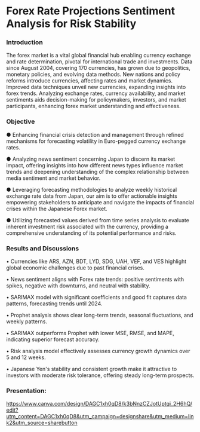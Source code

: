 # Forex Rate Projections Sentiment Analysis for Risk Stability

### Introduction

The forex market is a vital global financial hub enabling currency exchange and rate determination, pivotal for international trade and investments. Data since August 2004, covering 170 currencies, has grown due to geopolitics, monetary policies, and evolving data methods. New nations and policy reforms introduce currencies, affecting rates and market dynamics. Improved data techniques unveil new currencies, expanding insights into forex trends. Analyzing exchange rates, currency availability, and market sentiments aids decision-making for policymakers, investors, and market participants, enhancing forex market understanding and effectiveness.



### Objective

●	Enhancing financial crisis detection and management through refined mechanisms for forecasting volatility in Euro-pegged currency exchange rates.

●	Analyzing news sentiment concerning Japan to discern its market impact, offering insights into how different news types influence market trends and deepening understanding of the complex relationship between media sentiment and market behavior.

●	Leveraging forecasting methodologies to analyze weekly historical exchange rate data from Japan, our aim is to offer actionable insights empowering stakeholders to anticipate and navigate the impacts of financial crises within the Japanese Forex market.

●	Utilizing forecasted values derived from time series analysis to evaluate inherent investment risk associated with the currency, providing a comprehensive understanding of its potential performance and risks.



### Results and Discussions

• Currencies like ARS, AZN, BDT, LYD, SDG, UAH, VEF, and VES highlight global economic challenges due to past financial crises.

• News sentiment aligns with Forex rate trends: positive sentiments with spikes, negative with downturns, and neutral with stability.

• SARIMAX model with significant coefficients and good fit captures data patterns, forecasting trends until 2024.

• Prophet analysis shows clear long-term trends, seasonal fluctuations, and weekly patterns.

• SARIMAX outperforms Prophet with lower MSE, RMSE, and MAPE, indicating superior forecast accuracy.

• Risk analysis model effectively assesses currency growth dynamics over 5 and 12 weeks.

• Japanese Yen's stability and consistent growth make it attractive to investors with moderate risk tolerance, offering steady long-term prospects.


### Presentation:

https://www.canva.com/design/DAGC1xh0qD8/k3bNnzCZJotUptqi_2H6hQ/edit?utm_content=DAGC1xh0qD8&utm_campaign=designshare&utm_medium=link2&utm_source=sharebutton



